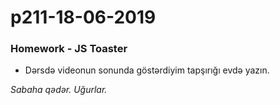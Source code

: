 # p211-18-06-2019

### Homework - JS Toaster
- Dərsdə videonun sonunda göstərdiyim tapşırığı evdə yazın.

*Sabaha qədər. Uğurlar.*

